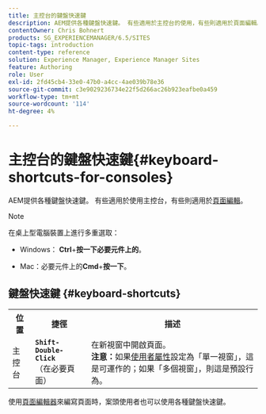 ```yaml
---
title: 主控台的鍵盤快速鍵
description: AEM提供各種鍵盤快速鍵。 有些適用於主控台的使用，有些則適用於頁面編輯。
contentOwner: Chris Bohnert
products: SG_EXPERIENCEMANAGER/6.5/SITES
topic-tags: introduction
content-type: reference
solution: Experience Manager, Experience Manager Sites
feature: Authoring
role: User
exl-id: 2fd45cb4-33e0-47b0-a4cc-4ae039b78e36
source-git-commit: c3e9029236734e22f5d266ac26b923eafbe0a459
workflow-type: tm+mt
source-wordcount: '114'
ht-degree: 4%

---
```


# 主控台的鍵盤快速鍵{#keyboard-shortcuts-for-consoles}

AEM提供各種鍵盤快速鍵。 有些適用於使用主控台，有些則適用於[頁面編輯](/help/sites-classic-ui-authoring/classic-page-author-keyboard-shortcuts.md)。

>[!NOTE]
>
>在桌上型電腦裝置上進行多重選取：
>
>* Windows： **Ctrl**+**按一下必要元件上的**。
>
>* Mac：必要元件上的&#x200B;**Cmd**+**按一下**。
>

## 鍵盤快速鍵 {#keyboard-shortcuts}

<table>
 <tbody>
  <tr>
   <th>位置</th>
   <th>捷徑</th>
   <th>描述</th>
  </tr>
  <tr>
   <td>主控台</td>
   <td><strong><code>Shift-Double-Click</code></strong><br /> （在必要頁面）</td>
   <td>在新視窗中開啟頁面。<br /> <strong>注意：</strong>如果<a href="/help/sites-classic-ui-authoring/author-env-user-props.md">使用者屬性</a>設定為「單一視窗」，這是可運作的；如果「多個視窗」，則這是預設行為。</td>
  </tr>
 </tbody>
</table>

使用[頁面編輯器](/help/sites-classic-ui-authoring/classic-page-author-keyboard-shortcuts.md)來編寫頁面時，案頭使用者也可以使用各種鍵盤快速鍵。
